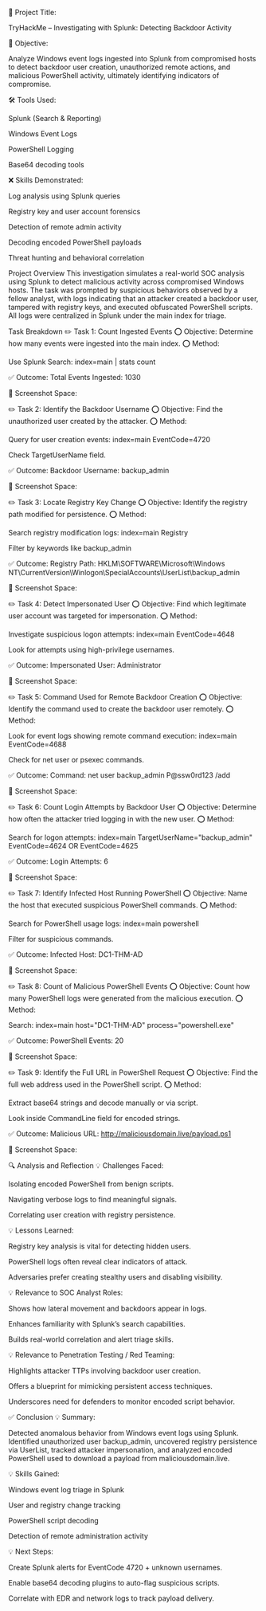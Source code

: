 📝 Project Title:

TryHackMe – Investigating with Splunk: Detecting Backdoor Activity

🎯 Objective:

Analyze Windows event logs ingested into Splunk from compromised hosts to detect backdoor user creation, unauthorized remote actions, and malicious PowerShell activity, ultimately identifying indicators of compromise.

🛠️ Tools Used:

Splunk (Search & Reporting)

Windows Event Logs

PowerShell Logging

Base64 decoding tools

❌ Skills Demonstrated:

Log analysis using Splunk queries

Registry key and user account forensics

Detection of remote admin activity

Decoding encoded PowerShell payloads

Threat hunting and behavioral correlation

Project Overview
This investigation simulates a real-world SOC analysis using Splunk to detect malicious activity across compromised Windows hosts. The task was prompted by suspicious behaviors observed by a fellow analyst, with logs indicating that an attacker created a backdoor user, tampered with registry keys, and executed obfuscated PowerShell scripts. All logs were centralized in Splunk under the main index for triage.

Task Breakdown
✏️ Task 1: Count Ingested Events
⭕️ Objective: Determine how many events were ingested into the main index.
⭕️ Method:

Use Splunk Search: index=main | stats count

✅ Outcome:
Total Events Ingested: 1030

📸 Screenshot Space:

✏️ Task 2: Identify the Backdoor Username
⭕️ Objective: Find the unauthorized user created by the attacker.
⭕️ Method:

Query for user creation events:
index=main EventCode=4720

Check TargetUserName field.

✅ Outcome:
Backdoor Username: backup_admin

📸 Screenshot Space:

✏️ Task 3: Locate Registry Key Change
⭕️ Objective: Identify the registry path modified for persistence.
⭕️ Method:

Search registry modification logs:
index=main Registry

Filter by keywords like backup_admin

✅ Outcome:
Registry Path: HKLM\SOFTWARE\Microsoft\Windows NT\CurrentVersion\Winlogon\SpecialAccounts\UserList\backup_admin

📸 Screenshot Space:

✏️ Task 4: Detect Impersonated User
⭕️ Objective: Find which legitimate user account was targeted for impersonation.
⭕️ Method:

Investigate suspicious logon attempts:
index=main EventCode=4648

Look for attempts using high-privilege usernames.

✅ Outcome:
Impersonated User: Administrator

📸 Screenshot Space:

✏️ Task 5: Command Used for Remote Backdoor Creation
⭕️ Objective: Identify the command used to create the backdoor user remotely.
⭕️ Method:

Look for event logs showing remote command execution:
index=main EventCode=4688

Check for net user or psexec commands.

✅ Outcome:
Command:
net user backup_admin P@ssw0rd123 /add

📸 Screenshot Space:

✏️ Task 6: Count Login Attempts by Backdoor User
⭕️ Objective: Determine how often the attacker tried logging in with the new user.
⭕️ Method:

Search for logon attempts:
index=main TargetUserName="backup_admin" EventCode=4624 OR EventCode=4625

✅ Outcome:
Login Attempts: 6

📸 Screenshot Space:

✏️ Task 7: Identify Infected Host Running PowerShell
⭕️ Objective: Name the host that executed suspicious PowerShell commands.
⭕️ Method:

Search for PowerShell usage logs:
index=main powershell

Filter for suspicious commands.

✅ Outcome:
Infected Host: DC1-THM-AD

📸 Screenshot Space:

✏️ Task 8: Count of Malicious PowerShell Events
⭕️ Objective: Count how many PowerShell logs were generated from the malicious execution.
⭕️ Method:

Search:
index=main host="DC1-THM-AD" process="powershell.exe"

✅ Outcome:
PowerShell Events: 20

📸 Screenshot Space:

✏️ Task 9: Identify the Full URL in PowerShell Request
⭕️ Objective: Find the full web address used in the PowerShell script.
⭕️ Method:

Extract base64 strings and decode manually or via script.

Look inside CommandLine field for encoded strings.

✅ Outcome:
Malicious URL:
http://maliciousdomain.live/payload.ps1

📸 Screenshot Space:

🔍 Analysis and Reflection
💡 Challenges Faced:

Isolating encoded PowerShell from benign scripts.

Navigating verbose logs to find meaningful signals.

Correlating user creation with registry persistence.

💡 Lessons Learned:

Registry key analysis is vital for detecting hidden users.

PowerShell logs often reveal clear indicators of attack.

Adversaries prefer creating stealthy users and disabling visibility.

💡 Relevance to SOC Analyst Roles:

Shows how lateral movement and backdoors appear in logs.

Enhances familiarity with Splunk’s search capabilities.

Builds real-world correlation and alert triage skills.

💡 Relevance to Penetration Testing / Red Teaming:

Highlights attacker TTPs involving backdoor user creation.

Offers a blueprint for mimicking persistent access techniques.

Underscores need for defenders to monitor encoded script behavior.

✅ Conclusion
💡 Summary:

Detected anomalous behavior from Windows event logs using Splunk. Identified unauthorized user backup_admin, uncovered registry persistence via UserList, tracked attacker impersonation, and analyzed encoded PowerShell used to download a payload from maliciousdomain.live.

💡 Skills Gained:

Windows event log triage in Splunk

User and registry change tracking

PowerShell script decoding

Detection of remote administration activity

💡 Next Steps:

Create Splunk alerts for EventCode 4720 + unknown usernames.

Enable base64 decoding plugins to auto-flag suspicious scripts.

Correlate with EDR and network logs to track payload delivery.

